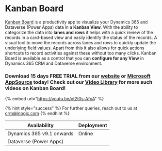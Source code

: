 # Kanban Board

[Kanban Board](https://www.inogic.com/product/productivity-apps/kanban-board-dynamics-365-crm) is a productivity app to visualize your Dynamics 365 and Dataverse (Power Apps) data in a **Kanban View**. With the ability to categorize the data into **lanes and rows** it helps with a quick review of the records in a card-based view and easily identify the status of the records. A visual tool to move the records across lanes and rows to quickly update the underlying field values. Apart from this it also allows for quick actions shortcuts to record activities against these without too many clicks. Kanban Board is available as a control that you can **configure for any View** in Dynamics 365 CRM and Dataverse environment.

### Download 15 days FREE TRIAL from our [website](https://www.inogic.com/product/productivity-apps/kanban-board-dynamics-365-crm) or [Microsoft AppSource](https://appsource.microsoft.com/en-us/product/dynamics-365/inogic.kanban-board-dynamics-365-crm) today! Check out our [Video Library](https://www.youtube.com/channel/UCM4V7ousgLSu1hbOEv4DUuQ?sub\_confirmation=1) for more such videos on Kanban Board!

{% embed url="https://youtu.be/xt2t0s-AfxA" %}

{% hint style="success" %}
For further queries, reach out to us at [crm@inogic.com](mailto:crm@inogic.com)
{% endhint %}

| Availability              | Deployment |
| ------------------------- | ---------- |
| Dynamics 365 v9.1 onwards | Online     |
| Dataverse (Power Apps)    |            |
